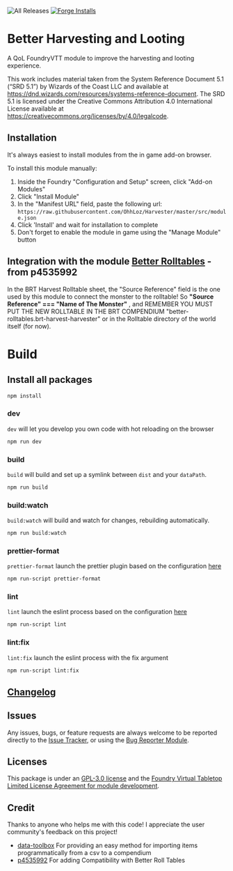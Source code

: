![All Releases](https://img.shields.io/github/downloads/ohhloz/harvester/total.svg) [![Forge Installs](https://img.shields.io/badge/dynamic/json?label=Forge%20Installs&query=package.installs&suffix=%25&url=https%3A%2F%2Fforge-vtt.com%2Fapi%2Fbazaar%2Fpackage%2Fharvester&colorB=03ff1c&style=for-the-badge)](https://forge-vtt.com/bazaar#package=harvester)

# Better Harvesting and Looting

A QoL FoundryVTT module to improve the harvesting and looting experience.

This work includes material taken from the System Reference Document 5.1 (“SRD 5.1”) by Wizards of
the Coast LLC and available at https://dnd.wizards.com/resources/systems-reference-document. The
SRD 5.1 is licensed under the Creative Commons Attribution 4.0 International License available at
https://creativecommons.org/licenses/by/4.0/legalcode.  

## Installation

It's always easiest to install modules from the in game add-on browser.

To install this module manually:
1.  Inside the Foundry "Configuration and Setup" screen, click "Add-on Modules"
2.  Click "Install Module"
3.  In the "Manifest URL" field, paste the following url:
`https://raw.githubusercontent.com/OhhLoz/Harvester/master/src/module.json`
4.  Click 'Install' and wait for installation to complete
5.  Don't forget to enable the module in game using the "Manage Module" button


## Integration with the module [Better Rolltables](https://github.com/p4535992/foundryvtt-better-rolltables/tree/master) -  from p4535992

In the BRT Harvest Rolltable sheet, the "Source Reference" field is the one used by this module to connect the monster to the rolltable! So **"Source Reference" === "Name of The Monster"** , and REMEMBER YOU MUST PUT THE NEW ROLLTABLE IN THE BRT COMPENDIUM "better-rolltables.brt-harvest-harvester" or in the Rolltable directory of the world itself (for now).
  
# Build

## Install all packages

```bash
npm install
```

### dev

`dev` will let you develop you own code with hot reloading on the browser

```bash
npm run dev
```

### build

`build` will build and set up a symlink between `dist` and your `dataPath`.

```bash
npm run build
```

### build:watch

`build:watch` will build and watch for changes, rebuilding automatically.

```bash
npm run build:watch
```

### prettier-format

`prettier-format` launch the prettier plugin based on the configuration [here](./.prettierrc)

```bash
npm run-script prettier-format
```

### lint

`lint` launch the eslint process based on the configuration [here](./.eslintrc.json)

```bash
npm run-script lint
```

### lint:fix

`lint:fix` launch the eslint process with the fix argument

```bash
npm run-script lint:fix
```

## [Changelog](./CHANGELOG.md)

## Issues

Any issues, bugs, or feature requests are always welcome to be reported directly to the [Issue Tracker](https://github.com/p4535992/foundryvtt-lazymoney-dnd5e/issues ), or using the [Bug Reporter Module](https://foundryvtt.com/packages/bug-reporter/).

## Licenses

This package is under an [GPL-3.0 license](LICENSE) and the [Foundry Virtual Tabletop Limited License Agreement for module development](https://foundryvtt.com/article/license/).

## Credit

Thanks to anyone who helps me with this code! I appreciate the user community's feedback on this project!

* [data-toolbox](https://foundryvtt.com/packages/data-toolbox) For providing an easy method for importing items programmatically from a csv to a compendium
* [p4535992](https://github.com/p4535992) For adding Compatibility with Better Roll Tables
